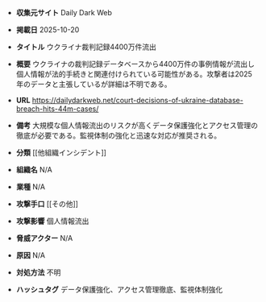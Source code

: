 - **収集元サイト**
Daily Dark Web

- **掲載日**
2025-10-20

- **タイトル**
ウクライナ裁判記録4400万件流出

- **概要**
ウクライナの裁判記録データベースから4400万件の事例情報が流出し個人情報が法的手続きと関連付けられている可能性がある。攻撃者は2025年のデータと主張しているが詳細は不明である。

- **URL**
https://dailydarkweb.net/court-decisions-of-ukraine-database-breach-hits-44m-cases/

- **備考**
大規模な個人情報流出のリスクが高くデータ保護強化とアクセス管理の徹底が必要である。監視体制の強化と迅速な対応が推奨される。

- **分類**
[[他組織インシデント]]

- **組織名**
N/A

- **業種**
N/A

- **攻撃手口**
[[その他]]

- **攻撃影響**
個人情報流出

- **脅威アクター**
N/A

- **原因**
N/A

- **対処方法**
不明

- **ハッシュタグ**
データ保護強化、アクセス管理徹底、監視体制強化
